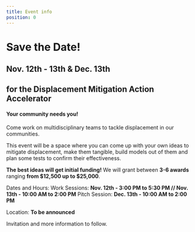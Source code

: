 ```yaml
---
title: Event info
position: 0
---
```


# Save the Date!

## Nov. 12th - 13th & Dec. 13th 
## for the Displacement Mitigation Action Accelerator 

#### Your community needs you! 

Come work on multidisciplinary teams to tackle displacement in our communities. 

This event will be a space where you can come up with your own ideas to mitigate displacement, make them tangible, build models out of them and plan some tests to confirm their effectiveness. 

**The best ideas will get initial funding!**
We will grant between **3-6 awards** ranging **from $12,500 up to $25,000**. 

Dates and Hours: 
Work Sessions: **Nov. 12th - 3:00 PM to 5:30 PM // Nov. 13th - 10:00 AM to 2:00 PM** 
Pitch Session: **Dec. 13th - 10:00 AM to 2:00 PM**

Location: 
**To be announced**


Invitation and more information to follow. 

